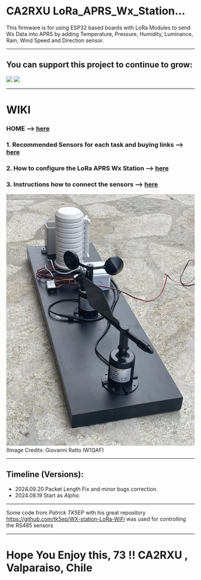 # CA2RXU LoRa_APRS_Wx_Station...


This firmware is for using ESP32 based boards with LoRa Modules to send Wx Data into APRS by adding Temperature, Pressure, Humidity, Luminance, Rain, Wind Speed and Direction sensor.

____________________________________________________

## You can support this project to continue to grow:

[<img src="https://github.com/richonguzman/LoRa_APRS_Tracker/blob/main/images/github-sponsors.png">](https://github.com/sponsors/richonguzman)     [<img src="https://github.com/richonguzman/LoRa_APRS_Tracker/blob/main/images/paypalme.png">](http://paypal.me/richonguzman)


____________________________________________________

# WIKI

### HOME --> <a href="https://github.com/richonguzman/LoRa_APRS_Wx_Station/wiki" target="_blank">here</a>

### 1. Recommended Sensors for each task and buying links --> <a href="https://github.com/richonguzman/LoRa_APRS_Wx_Station/wiki/1.-Recommended-Sensors-for-each-Task-(and-buying-links)." target="_blank">here</a>

### 2. How to configure the LoRa APRS Wx Station --> <a href="https://github.com/richonguzman/LoRa_APRS_Wx_Station/wiki/2.-How-to-configure-the-Station." target="_blank">here</a>

### 3. Instructions how to connect the sensors --> <a href="https://github.com/richonguzman/LoRa_APRS_Wx_Station/wiki/3.-Instructions-how-to-connect-the-sensors." target="_blank">here</a>


![Screenshot](https://github.com/richonguzman/LoRa_APRS_Wx_Station/blob/main/images/Wx_Station_Side.jpeg)
(Image Credits: Giovanni Ratto IW1QAF)

____________________________________________________
## Timeline (Versions):

- 2024.09.20 Packet Length Fix and minor bugs correction.
- 2024.08.19 Start as _Alpha_.

____________________________________________________

Some code from _Patrick TK5EP_ with his great repository https://github.com/tk5ep/WX-station-LoRa-WiFi was used for controlling the RS485 sensors

____________________________________________________

# Hope You Enjoy this, 73 !!  CA2RXU , Valparaiso, Chile
